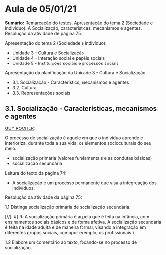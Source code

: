 # Aula de 05/01/21
**Sumário:**
Remarcação do testes. Apresentação do tema 2 (Sociedade e indivíduo). A Socialização, características, mecanismos e agentes. Resolução da atividade de página 75.

Apresentação do tema 2 (Sociedade e indivíduo):
- Unidade 3 - Cultura e Socialização
- Unidade 4 - Interação social e papéis sociais
- Unidade 5 - Instituições sociais e processos sociais

Apresentação da planificação da Unidade 3 - Cultura e Socialização.
- 3.1. Socialização - Característics, mecanismos e agentes 
- 3.2. Cultura
- 3.3. Representações sociais

## 3.1. Socialização - Características, mecanismos e agentes

[GUY ROCHER](https://en.wikipedia.org/wiki/Guy_Rocher):

O processo de socialização é aquele em que o indivíduo aprende e interioriza, durante toda a sua vida, os elementos socioculturais do seu meio.

- socialização primária (valores fundamentais e as condutas básicas)
- socialização secundária

Leitura do texto da página 74:
- A socialização é um processo permanente que visa a integreação dos indivíduos.


Resolução da atividade da página 75:

1.1 Distinga socialização primária de socialização secundária.

[//]: #( R: A socialização primária é aquela que é feita na infância, com ensinamentos sociais básicos e de forma afetiva. A socialização secundária é feita na idade adulta e de maneira formal, visando a integração em diferentes grupos sociais, comopor exemplo, os profissionais.)

1.2 Elabore um comentário ao texto, focando-se no processo de socialização.

<!-- R: O comentário deve referir que a socialização é um processo cultural de «transmissão de valores, normas e regras» que permite a integração social do indivíduo. Associada a este «processo interativo e multidirecional» está «uma dada ”representação do mundo“, nomeadamente de mundos especializados», pelo que a socialização implica «assumir o sentimentode pertença a grupos sociais e a uma dada sociedade» -->



<!--stackedit_data:
eyJoaXN0b3J5IjpbMTI2MTQ0NDA0N119
-->
